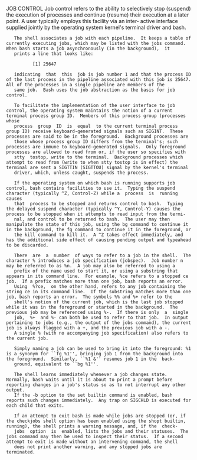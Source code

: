 
JOB CONTROL
       Job control refers to the ability to selectively stop (suspend) the execution of processes and continue (resume) their execution at a later point.  A user typically employs this facility via an inter‐
       active interface supplied jointly by the operating system kernel's terminal driver and bash.

       The shell associates a job with each pipeline.  It keeps a table of currently executing jobs, which may be listed with the jobs command.  When bash starts a job asynchronously (in the background),  it
       prints a line that looks like:

              [1] 25647

       indicating  that  this  job is job number 1 and that the process ID of the last process in the pipeline associated with this job is 25647.  All of the processes in a single pipeline are members of the
       same job.  Bash uses the job abstraction as the basis for job control.

       To facilitate the implementation of the user interface to job control, the operating system maintains the notion of a current terminal process group ID.  Members of this process group (processes whose
       process  group  ID  is  equal  to the current terminal process group ID) receive keyboard-generated signals such as SIGINT.  These processes are said to be in the foreground.  Background processes are
       those whose process group ID differs from the terminal's; such processes are immune to keyboard-generated signals.  Only foreground processes are allowed to read from or, if the user so specifies with
       stty  tostop, write to the terminal.  Background processes which attempt to read from (write to when stty tostop is in effect) the terminal are sent a SIGTTIN (SIGTTOU) signal by the kernel's terminal
       driver, which, unless caught, suspends the process.

       If the operating system on which bash is running supports job control, bash contains facilities to use it.  Typing the suspend character (typically ^Z, Control-Z) while a  process  is  running  causes
       that  process to be stopped and returns control to bash.  Typing the delayed suspend character (typically ^Y, Control-Y) causes the process to be stopped when it attempts to read input from the termi‐
       nal, and control to be returned to bash.  The user may then manipulate the state of this job, using the bg command to continue it in the background, the fg command to continue it in the foreground, or
       the kill command to kill it.  A ^Z takes effect immediately, and has the additional side effect of causing pending output and typeahead to be discarded.

       There  are  a  number  of ways to refer to a job in the shell.  The character % introduces a job specification (jobspec).  Job number n may be referred to as %n.  A job may also be referred to using a
       prefix of the name used to start it, or using a substring that appears in its command line.  For example, %ce refers to a stopped ce job.  If a prefix matches more than one job, bash reports an error.
       Using  %?ce,  on the other hand, refers to any job containing the string ce in its command line.  If the substring matches more than one job, bash reports an error.  The symbols %% and %+ refer to the
       shell's notion of the current job, which is the last job stopped while it was in the foreground or started in the background.  The previous job may be referenced using %-.  If there is only  a  single
       job,  %+  and %- can both be used to refer to that job.  In output pertaining to jobs (e.g., the output of the jobs command), the current job is always flagged with a +, and the previous job with a -.
       A single % (with no accompanying job specification) also refers to the current job.

       Simply naming a job can be used to bring it into the foreground: %1 is a synonym for ``fg %1'', bringing job 1 from the background into the foreground.  Similarly, ``%1 &'' resumes job 1 in the  back‐
       ground, equivalent to ``bg %1''.

       The shell learns immediately whenever a job changes state.  Normally, bash waits until it is about to print a prompt before reporting changes in a job's status so as to not interrupt any other output.
       If the -b option to the set builtin command is enabled, bash reports such changes immediately.  Any trap on SIGCHLD is executed for each child that exits.

       If an attempt to exit bash is made while jobs are stopped (or, if the checkjobs shell option has been enabled using the shopt builtin, running), the shell prints a warning message, and, if the  check‐
       jobs  option  is  enabled, lists the jobs and their statuses.  The jobs command may then be used to inspect their status.  If a second attempt to exit is made without an intervening command, the shell
       does not print another warning, and any stopped jobs are terminated.
